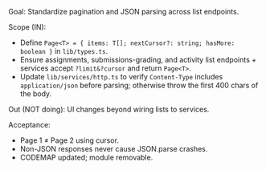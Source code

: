 Goal: Standardize pagination and JSON parsing across list endpoints.

Scope (IN):
- Define `Page<T> = { items: T[]; nextCursor?: string; hasMore: boolean }` in `lib/types.ts`.
- Ensure assignments, submissions-grading, and activity list endpoints + services accept `?limit&?cursor` and return `Page<T>`.
- Update `lib/services/http.ts` to verify `Content-Type` includes `application/json` before parsing; otherwise throw the first 400 chars of the body.

Out (NOT doing): UI changes beyond wiring lists to services.

Acceptance:
- Page 1 ≠ Page 2 using cursor.
- Non-JSON responses never cause JSON.parse crashes.
- CODEMAP updated; module removable.
